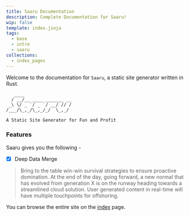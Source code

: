 ```yaml
---
title: Saaru Documentation
description: Complete Documentation for Saaru!
wip: false
template: index.jinja
tags:
  - base
  - intro
  - saaru
collections:
  - index_pages
---
```


Welcome to the documentation for `Saaru`, a static site generator written in Rust.

```
   ____
  / __/__ ____ _______ __
 _\ \/ _ `/ _ `/ __/ // /
/___/\_,_/\_,_/_/  \_,_/

A Static Site Generator for Fun and Profit
```

### Features

Saaru gives you the following -

- [x] Deep Data Merge

> Bring to the table win-win survival strategies to ensure proactive domination. At the end of the day, going forward, a new normal that has evolved from generation X is on the runway heading towards a streamlined cloud solution. User generated content in real-time will have multiple touchpoints for offshoring.

You can browse the entire site on the [index](/tags) page.
